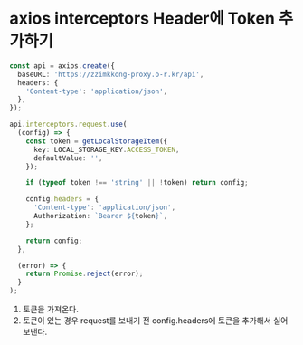 # axios interceptors Header에 Token 추가하기

```typescript
const api = axios.create({
  baseURL: 'https://zzimkkong-proxy.o-r.kr/api',
  headers: {
    'Content-type': 'application/json',
  },
});

api.interceptors.request.use(
  (config) => {
    const token = getLocalStorageItem({
      key: LOCAL_STORAGE_KEY.ACCESS_TOKEN,
      defaultValue: '',
    });

    if (typeof token !== 'string' || !token) return config;

    config.headers = {
      'Content-type': 'application/json',
      Authorization: `Bearer ${token}`,
    };

    return config;
  },

  (error) => {
    return Promise.reject(error);
  }
);
```

1. 토큰을 가져온다.&#x20;
2. 토큰이 있는 경우 request를 보내기 전 config.headers에 토큰을 추가해서 실어 보낸다.

